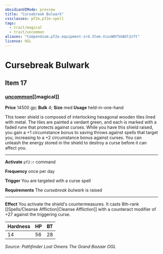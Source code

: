 ```yaml
---
obsidianUIMode: preview
title: "Cursebreak Bulwark"
cssclasses: pf2e,pf2e-spell
tags:
  - trait/magical
  - trait/uncommon
aliases: "Compendium.pf2e.equipment-srd.Item.VioxW97SUADl3zTt"
license: OGL
---
```

# Cursebreak Bulwark
## Item 17
### [uncommon](uncommon "Uncommon Rarity Trait")[[magical]]


**Price** 14500 gp; 
**Bulk** 4; **Size** med
**Usage** held-in-one-hand

This tower shield is composed of interlocking hexagonal wooden tiles lined with metal. The tiles are painted a verdant green, and each is marked with a faded rune that protects against curses. While you have this shield raised, you gain a +1 circumstance bonus to saving throws against spells that target you, increasing to a +2 circumstance bonus against curses. You can unleash the energy stored in the shield to destroy a curse before it can affect you.

* * *

**Activate** `pf2:r` command

**Frequency** once per day

**Trigger** You are targeted with a curse spell

**Requirements** The _cursebreak bulwark_ is raised

* * *

**Effect** You activate the shield's countermeasures. It casts 8th-rank [[Spells/Cleanse Affliction|Cleanse Affliction]] with a counteract modifier of +27 against the triggering curse.

  

| Hardness | HP | BT |
| --- | --- | --- |
| 14 | 56 | 28 |

*Source: Pathfinder Lost Omens The Grand Bazaar*
*OGL*